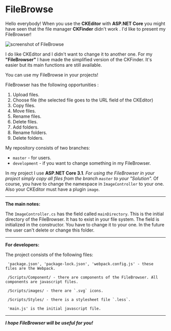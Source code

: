 # FileBrowse
Hello everybody! When you use the **CKEditor** with **ASP.NET Core** you might have seen that the file manager **CKFinder** didn't work . I'd like to present my FileBrowser!

![screenshot of FileBrowse](http://kirav.ru/images/articles/51/file-browser-screenshort04.jpg)

I do like CKEditor and I didn't want to change it to another one. For my **"FileBrowser"** I have made the simplified version of the CKFinder. It's easier but its main functions are still available. 

You can use my FileBrowse in your projects!

FileBrowser has the following opportunities :

1. Upload files.
2. Choose file (the selected file goes to the URL field of the CKEditor) 
3. Copy files.
4. Move files.
5. Rename files.
6. Delete files.
7. Add folders.
8. Rename folders.
9. Delete folders.

My repository consists of two branches:

* `master` - for  users. 
* `development` - if you want to change something in my FileBrowser.

In my project I use **ASP.NET Core 3.1**. *For using the FileBrowser in your project simply copy all files from the branch `master` to your "Solution".* Of course, you have to change the namespace in `ImageController` to your one. Also your CKEditor must have a plugin `image`.
***
**The main notes:**

The `ImageController.cs` has the field called `mainDirectory`. This is the initial directory of the FileBrowser. It has to exist in your file system. The field is initialized in the constructor. You have to change it to your one. In the future the user can't delete or change this folder. 
***
**For developers:**

The project consists of the following files:

     'package.json', 'package-lock.json', 'webpack.config.js' - these files are the Webpack.
     
     /Scripts/Component/ - there are components of the FileBrowser. All components are javascript files.
     
     /Scripts/images/ - there are `.svg` icons.
     
     /Scripts/Styles/ - there is a stylesheet file `.less`.
     
     'main.js' is the initial javascript file.

***
***I hope FileBrowser will be useful for you!***
